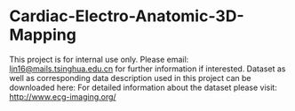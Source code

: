 # Cardiac-Electro-Anatomic-3D-Mapping
This project is for internal use only. Please email: ljn16@mails.tsinghua.edu.cn for further information if interested.
Dataset as well as corresponding data description used in this project can be downloaded here:
For detailed information about the dataset please visit: http://www.ecg-imaging.org/


